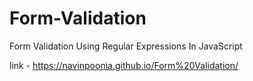 # Form-Validation
Form Validation Using Regular Expressions In JavaScript

   link - https://navinpoonia.github.io/Form%20Validation/
